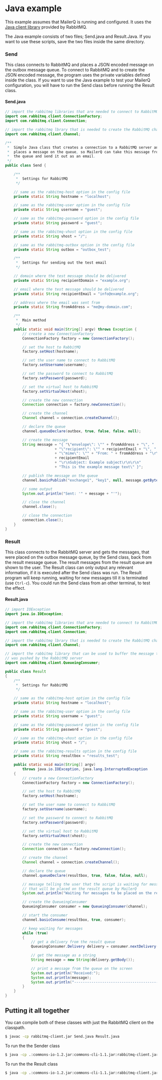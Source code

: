 # Java example

This example assumes that MailerQ is running and configured. It uses the 
[Java client library](http://www.rabbitmq.com/java-client.html) provided 
by RabbitMQ.

The Java example consists of two files; Send.java and Result.Java. If you want 
to use these scripts, save the two files inside the same directory.

### Send

This class connects to RabbitMQ and places a JSON encoded message on the outbox 
message queue. To connect to RabbitMQ and to create the JSON encoded message, 
the program uses the private variables defined inside the class. If you want 
to use the Java example to test your MailerQ configuration, you will have to run 
the Send class before running the Result class.

#### Send.java

```java
// import the rabbitmq libraries that are needed to connect to RabbitMQ
import com.rabbitmq.client.ConnectionFactory;
import com.rabbitmq.client.Connection;

// import the rabbitmq lbrary that is needed to create the RabbitMQ channel
import com.rabbitmq.client.Channel;

/**
 *  Simple Java class that creates a connection to a RabbitMQ server and
 *  places a message on the queue, so MailerQ can take this message from
 *  the queue and send it out as an email.
 */
public class Send {

    /**
     *  Settings for RabbitMQ
     */

    // same as the rabbitmq-host option in the config file
    private static String hostname = "localhost";

    // same as the rabbitmq-user option in the config file
    private static String username = "guest";

    // same as the rabbitmq-password option in the config file
    private static String password = "guest";

    // same as the rabbitmq-vhost option in the config file
    private static String vhost = "/";

    // same as the rabbitmq-outbox option in the config file
    private static String outbox = "outbox_test";

    /**
     *  Settings for sending out the test email
     */

    // domain where the test message should be delivered
    private static String recipientDomain = "example.org";

    // email where the test message should be delivered
    private static String recipientEmail = "info@example.org";

    // address where the email was sent from
    private static String fromAddress = "me@my-domain.com";

    /**
     *  Main method
     */
    public static void main(String[] argv) throws Exception {
        // create a new ConnectionFactory      
        ConnectionFactory factory = new ConnectionFactory();

        // set the host to RabbitMQ
        factory.setHost(hostname);

        // set the user name to connect to RabbitMQ
        factory.setUsername(username);

        // set the password to connect to RabbitMQ
        factory.setPassword(password);

        // set the virtual host to RabbitMQ
        factory.setVirtualHost(vhost);

        // create the new connection
        Connection connection = factory.newConnection();

        // create the channel
        Channel channel = connection.createChannel();

        // declare the queue
        channel.queueDeclare(outbox, true, false, false, null);

        // create the message
        String message = "{ "\"envelope\": \"" + fromAddress + "\", "
                       + "\"recipient\": \"" + recipientEmail + "\", "
                       + "\"mime\": \"" + "From: " + fromAddress + "\r\nTo: " 
                       + recipientEmail 
                       + "\r\nSubject: Example subject\r\n\r\n"
                       + "This is the example message text\" }";

        // publish the message on the queue
        channel.basicPublish("exchange1", "key1", null, message.getBytes());

        // some output
        System.out.println("Sent: '" + message + "'");

        // close the channel
        channel.close();

        // close the connection
        connection.close();
    }
}
```

### Result

This class connects to the RabbitMQ server and gets the messages, that were 
placed on the outbox message queue, by the Send class, back from the result 
message queue. The result messages from the result queue are shown to the user. 
The Result class can only output any relevant information, if it is executed 
after the Send class was run. The Result program will keep running, waiting for 
new messages till it is terminated (use `Ctrl-c`). You could run the Send class 
from an other terminal, to test the effect.

#### Result.java

```java
// import IOException
import java.io.IOException;

// import the rabbitmq libraries that are needed to connect to RabbitMQ
import com.rabbitmq.client.ConnectionFactory;
import com.rabbitmq.client.Connection;

// import the rabbitmq lbrary that is needed to create the RabbitMQ channel
import com.rabbitmq.client.Channel;

// import the rabbitmq library that can be used to buffer the message that
// was pushed by the RabbitMQ server
import com.rabbitmq.client.QueueingConsumer;

public class Result
{
    /**
     *  Settings for RabbitMQ
     */

    // same as the rabbitmq-host option in the config file
    private static String hostname = "localhost";

    // same as the rabbitmq-user option in the config file
    private static String username = "guest";

    // same as the rabbitmq-password option in the config file
    private static String password = "guest";

    // same as the rabbitmq-vhost option in the config file
    private static String vhost = "/";

    // same as the rabbitmq-results option in the config file
    private static String resultbox = "results_test";

    public static void main(String[] argv) 
        throws java.io.IOException, java.lang.InterruptedException
    {
        // create a new ConnectionFactory      
        ConnectionFactory factory = new ConnectionFactory();

        // set the host to RabbitMQ
        factory.setHost(hostname);

        // set the user name to connect to RabbitMQ
        factory.setUsername(username);

        // set the password to connect to RabbitMQ
        factory.setPassword(password);

        // set the virtual host to RabbitMQ
        factory.setVirtualHost(vhost);

        // create the new connection
        Connection connection = factory.newConnection();

        // create the channel
        Channel channel = connection.createChannel();

        // declare the queue
        channel.queueDeclare(resultbox, true, false, false, null);

        // message telling the user that the script is waiting for messages
        // that will be placed on the result queue by MailerQ
        System.out.println("Waiting for messages to be placed on the result queue. To exit press CTRL+C");

        // create the QueueingConsumer
        QueueingConsumer consumer = new QueueingConsumer(channel);

        // start the consumer
        channel.basicConsume(resultbox, true, consumer);

        // keep waiting for messages
        while (true) 
        {
            // get a delivery from the result queue
            QueueingConsumer.Delivery delivery = consumer.nextDelivery();

            // get the message as a string
            String message = new String(delivery.getBody());

            // print a message from the queue on the screen
            System.out.println("Received:");
            System.out.println(message);
            System.out.println("------------------------------------------");
        }
    }
}
```

## Putting it all together

You can compile both of these classes with just the RabbitMQ client on the classpath.

```bash
$ javac -cp rabbitmq-client.jar Send.java Result.java

```

To run the the Sender class

```bash
$ java -cp .:commons-io-1.2.jar:commons-cli-1.1.jar:rabbitmq-client.jar Send

```

To run the the Result class

```bash
$ java -cp .:commons-io-1.2.jar:commons-cli-1.1.jar:rabbitmq-client.jar Result

```
